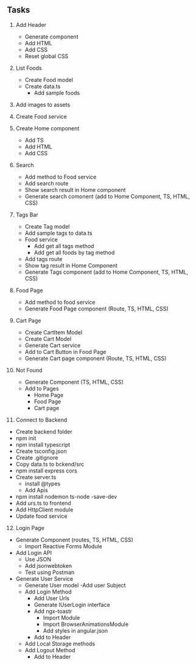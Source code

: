 ## Tasks

1. Add Header

   - Generate component
   - Add HTML
   - Add CSS
   - Reset global CSS

2. List Foods

   - Create Food model
   - Create data.ts
     - Add sample foods

3. Add images to assets

4. Create Food service

5. Create Home component

   - Add TS
   - Add HTML
   - Add CSS

6. Search

   - Add method to Food service
   - Add search route
   - Show search result in Home component
   - Generate search comonent (add to Home Component, TS, HTML, CSS)

7. Tags Bar

   - Create Tag model
   - Add sample tags to data.ts
   - Food service
     - Add get all tags method
     - Add get all foods by tag method
   - Add tags route
   - Show tag result in Home Component
   - Generate Tags component (add to Home Component, TS, HTML, CSS)

8. Food Page

   - Add method to food service
   - Generate Food Page component (Route, TS, HTML, CSS)

9. Cart Page

   - Create CartItem Model
   - Create Cart Model
   - Generate Cart service
   - Add to Cart Button in Food Page
   - Generate Cart page component (Route, TS, HTML, CSS)

10. Not Found

    - Generate Component (TS, HTML, CSS)
    - Add to Pages
      - Home Page
      - Food Page
      - Cart page

11. Connect to Backend

- Create backend folder
- npm init
- npm install typescript
- Create tsconfig.json
- Create .gitignore
- Copy data.ts to bckend/src
- npm install express cors
- Create server.ts
  - install @types
  - Add Apis
- npm install nodemon ts-node -save-dev
- Add urs.ts to frontend
- Add HttpClient module
- Update food service

12. Login Page

- Generate Component (routes, TS, HTML, CSS)
  - Import Reactive Forms Module
- Add Login API
  - Use JSON
  - Add jsonwebtoken
  - Test using Postman
- Generate User Service
  - Generate User model
    -Add user Subject
  - Add Login Method
    - Add User Urls
    - Generate IUserLogin interface
    - Add ngx-toastr
      - Import Module
      - Import BrowserAnimationsModule
      - Add styles in angular.json
    - Add to Header
  - Add Local Storage methods
  - Add Logout Method
    - Add to Header
